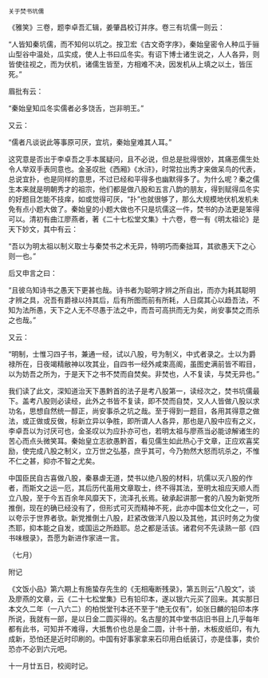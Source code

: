     关于焚书坑儒 

   《雅笑》三卷，题李卓吾汇辑，姜肇昌校订并序。卷三有坑儒一则云：

   “人皆知秦坑儒，而不知何以坑之。按卫宏《古文奇字序》，秦始皇密令人种瓜于骊山型谷中温处，瓜实成，使人上书曰瓜冬实。有诏下博士诸生说之，人人各异，则皆使往视之，而为伏机，诸儒生皆至，方相难不决，因发机从上填之以土，皆压死。”

   眉批有云：

   “秦始皇知瓜冬实儒者必多饶舌，岂非明王。”

   又云：

   “儒者凡谈说此等事原可厌，宜坑，秦始皇难其人耳。”

   这究意是否出于李卓吾之手本属疑问，且不必说，但总是批得很妙，其痛恶儒生处令人举双手表同意也。金圣叹批《西厢》《水浒》，时常拉出秀才来做呆鸟的代表，总说宜扑，也是同样的意思，不过已经和平得多也幽默得多了。为什么呢？秦之儒生本来就是明朝秀才的祖宗，他们都是做八股和五言八韵的朋友，得到赋得瓜冬实的好题目怎能不技痒，如或觉得可厌，“扑”也就很够了，那么大规模地伏机发机未免有点小题大做了。秦始皇的小题大做也不只是坑儒这一件，焚书的办法更是笨得可以。清初有曲江廖燕者，著《二十七松堂文集》十六卷，卷一有《明太祖论》是天下妙文，其中有云：

   “吾以为明太祖以制义取士与秦焚书之术无异，特明巧而秦拙耳，其欲愚天下之心则一也。”

   后又申言之曰：

   “且彼乌知诗书之愚天下更甚也哉。诗书者为聪明才辨之所自出，而亦为耗其聪明才辨之具，况吾有爵禄以持其后，后有所图而前有所耗，人日腐其心以趋吾法，不知为法所愚，天下之人无不尽愚于法之中，而吾可高拱而无为矣，尚安事焚之而杀之也哉。”

   又云：

   “明制，士惟习四子书，兼通一经，试以八股，号为制义，中式者录之。士以为爵禄所在，日夜竭精敝神以攻其业，自四书一经外咸束高阁，虽图史满前皆不暇目，以为妨吾之所为，于是天下之书不焚而自焚矣。非焚也，人不复读，与焚无异也。”

   我们读了此文，深知道治天下愚黔首的法子是考八股第一，读经次之，焚书坑儒最下。盖考八股则必读经，此外之书皆不复读，即不焚而自焚，又人人皆做八股以求功名，思想自然统一醇正，尚安事杀之坑之哉。至于得到一题目，各用其得意之做法，或正做或反做，标新立异以争胜，即所谓人人各异，那也是八股中应有之义，李卓吾以为讨厌可也，金圣叹以为应扑亦可也，若明太祖与廖燕当必能谅解诸生的苦心而点头微笑耳。秦始皇立志欲愚黔首，看见儒生如此热心于文章，正应欢喜奖励，使完成八股之制义，立万世之弘基，庶乎其可，今乃勃然大怒而坑杀之，不惟不仁之甚，抑亦不智之尤矣。

   中国臣民自古喜做八股，秦暴虐无道，焚书以绝八股的材料，坑儒以灭八股的作者，而斯文之运一厄，其后历代虽用文章取士，终不得其法，至明太祖应天顺人而立八股，至于今五百余年风靡天下，流泽孔长焉。破承起讲那一套的八股为新党所推倒，现在的确已经没有了，但形式可灭而精神不死，此亦中国本位文化之一，可以夸示于世界者欤。新党推倒土八股，赶紧改做洋八股以及其他，其识时务之为俊杰耶，抑本能之自发，或国运之所趋耶。总之都是活该。诸君何不先读熟一部《四书味根录》，吾愿为新进作家进一言。

   （七月）

   附记

   《文饭小品》第六期上有施蛰存先生的《无相庵断残录》，第五则云“八股文”，谈及廖燕的文章，云《二十七松堂集》已有铅印本，遂以银六元买了回来。其实那日本文久二年（一八六二）的柏悦堂刊本还不至于“绝无仅有”，如张日麟的铅印本序所说，我就有一部，是以日金二圆买得的。名古屋的其中堂书店旧书目上几乎每年都有此书，可知并不难得，大抵售价也总是金二圆，计书十册，木板皮纸印，有九成新，恐怕还是近时印刷的。中国有好事家拿来石印用白纸装订，亦是佳事，卖价恐亦不必到六元吧。

   十一月廿五日，校阅时记。

